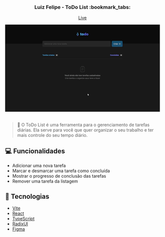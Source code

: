 <br />

  <h3 align="center">Luiz Felipe - ToDo List :bookmark_tabs: </h3>
   <p align="center">
    <a href="https://to-do-list-rosy-theta.vercel.app/" target="_blank" >Live</a>
  </p>

<div align="center"><img  src="./src/assets/screenchot.gif"></div>

<br>

> :mag_right: O ToDo List é uma ferramenta para o gerenciamento de tarefas diárias. Ela serve para você que quer organizar o seu trabalho e ter mais controle do seu tempo diário.
## :computer: Funcionalidades

- Adicionar uma nova tarefa
- Marcar e desmarcar uma tarefa como concluída
- Mostrar o progresso de conclusão das tarefas
- Remover uma tarefa da listagem

## :rocket: Tecnologias

- [Vite](https://vitejs.dev/)
- [React](https://pt-br.reactjs.org/)
- [TypeScript](https://www.typescriptlang.org/)
- [RadixUI](https://www.radix-ui.com/)
- [Figma](https://www.figma.com/)
